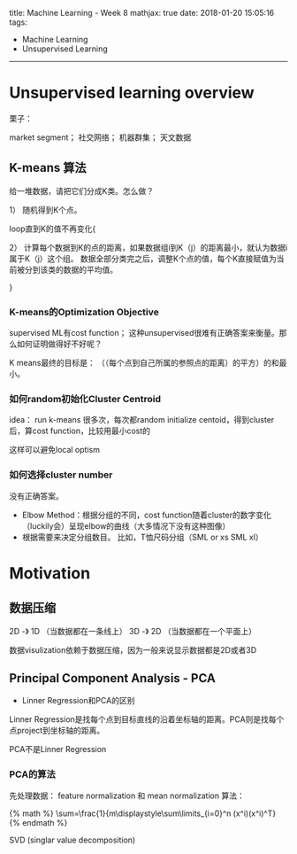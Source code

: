 title: Machine Learning - Week 8
mathjax: true
date: 2018-01-20 15:05:16
tags:
- Machine Learning
- Unsupervised Learning
---


# Unsupervised learning overview

栗子：

market segment； 社交网络； 机器群集； 天文数据

## K-means 算法

给一堆数据，请把它们分成K类。怎么做？

1） 随机得到K个点。

loop直到K的值不再变化{

  2） 计算每个数据到K的点的距离，如果数据组i到K（j）的距离最小，就认为数据i属于K（j）这个组。
      数据全部分类完之后，调整K个点的值，每个K直接赋值为当前被分到该类的数据的平均值。

}

### K-means的Optimization Objective

supervised ML有cost function； 这种unsupervised很难有正确答案来衡量。那么如何证明做得好不好呢？

K means最终的目标是： （（每个点到自己所属的参照点的距离）的平方）的和最小。

### 如何random初始化Cluster Centroid

idea： run k-means 很多次，每次都random initialize centoid，得到cluster后，算cost function，比较用最小cost的

这样可以避免local optism

### 如何选择cluster number

没有正确答案。

* Elbow Method：根据分组的不同，cost function随着cluster的数字变化（luckily会）呈现elbow的曲线（大多情况下没有这种图像）
* 根据需要来决定分组数目。 比如，T恤尺码分组（SML or xs SML xl）


# Motivation

## 数据压缩

   2D -》 1D （当数据都在一条线上）
   3D -》 2D （当数据都在一个平面上）

   数据visulization依赖于数据压缩，因为一般来说显示数据都是2D或者3D

## Principal Component Analysis - PCA


* Linner Regression和PCA的区别

Linner Regression是找每个点到目标直线的沿着坐标轴的距离。PCA则是找每个点project到坐标轴的距离。

PCA不是Linner Regression

### PCA的算法

先处理数据： feature normalization 和 mean normalization
算法：

{% math %}
\sum=\frac{1}{m\displaystyle\sum\limits_{i=0}^n (x^i)(x^i)^T}
{% endmath %}

SVD (singlar value decomposition)
